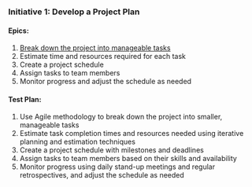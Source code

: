 ### Initiative 1: Develop a Project Plan

#### Epics:
1. [Break down the project into manageable tasks](../../templates/theme/initiatives/epics/epic_1_1.md)
2. Estimate time and resources required for each task
3. Create a project schedule
4. Assign tasks to team members
5. Monitor progress and adjust the schedule as needed

#### Test Plan:
1. Use Agile methodology to break down the project into smaller, manageable tasks
2. Estimate task completion times and resources needed using iterative planning and estimation techniques
3. Create a project schedule with milestones and deadlines
4. Assign tasks to team members based on their skills and availability
5. Monitor progress using daily stand-up meetings and regular retrospectives, and adjust the schedule as needed
